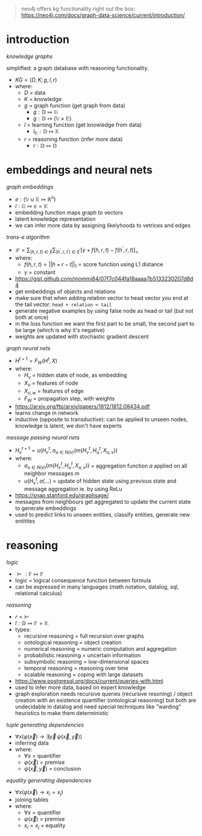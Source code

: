 > neo4j offers kg functionality right out the box: https://neo4j.com/docs/graph-data-science/current/introduction/

# introduction

*knowledge graphs*

simplified: a graph database with reasoning functionality.

- $KG = (D, K; g, l, r)$
- where:
	- $D$ = data
	- $K$ = knowledge
	- $g$ = graph function (get graph from data)
		- $g: \mathbb D \mapsto \mathbb G$
		- $g: \mathbb D \mapsto (\mathbb V \times \mathbb E)$
	- $l$ = learning function (get knowledge from data)
		- $l_{\mathbb K}: \mathbb D \mapsto \mathbb K$
	- $r$ = reasoning function (infer more data)
		- $r: \mathbb D \mapsto \mathbb D$

# embeddings and neural nets

*graph embeddings*

- $e: (\mathbb V \cup \mathbb E \mapsto \mathbb{R}^n)$
- $l: \mathbb G \mapsto \mathbb e = \mathbb K$
- embedding function maps graph to vectors
- latent knowledge representation
- we can infer more data by assigning likelyhoods to vetrices and edges

*trans-e algorithm*

- $\mathcal{L}=\sum_{(h,r,t)\in E}\sum_{(h^{\prime},r,t^{\prime})\in E^{\prime}}[\gamma+f(h,r,t)-f(h^{\prime},r,t)]_{+}$
- where:
	- $f(h, r, t) = ||h + r - t||_1$ = score function using L1 distance
	- $\gamma$ = constant
- https://gist.github.com/mommi84/07f7c044fa18aaaa7b5133230207d8d4
- get embeddings of objects and relations
- make sure that when adding relation vector to head vector you end at the tail vector: `head + relation ≈ tail`
- generate negative examples by using false node as head or tail (but not both at once)
- in the loss function we want the first part to be small, the second part to be large (which is why it's negative)
- weights are updated with stochastic gradient descent

*graph neural nets*

- $H^{t+1} = F_W(H^t, X)$
- where:
	- $H_v$ = hidden state of node, as embedding
	- $X_v$ = features of node
	- $X_{v,w}$ = features of edge
	- $F_W$ = propagation step, with weights
- https://arxiv.org/ftp/arxiv/papers/1812/1812.08434.pdf
- learns change in network
- inductive (opposite to transductive): can be applied to unseen nodes, knowledge is latent, we don't have experts

*message passing neural nets*

- $H_v^{t+1}=u(H_v^t,a_{u\in N(v)}(m(H_v^t,H_u^t,X_{u,v}))$
- where:
	- $a_{u\in N(v)}(m(H_v^t,H_u^t,X_{u,v}))$ = aggregation function $a$ applied on all neighbor messages $m$
	- $u(H_v^t,a(\ldots)$ = update of hidden state using previous state and message aggregation ie. by using ReLu
- https://snap.stanford.edu/graphsage/
- messages from neighbours get aggregated to update the current state to generate embeddings
- used to predict links to unseen entities, classify entities, generate new entitites

# reasoning

*logic*

- $\models:\mathbb{F}\mapsto\mathbb{F}$
- logic = logical consequence function between formula
- can be expressed in many languages (math notation, datalog, sql, relational calculus)

*reasoning*

- $r = \models$
- $l: \mathbb D \mapsto \mathbb F = \mathbb K$
- types:
	- recursive reasoning = full recursion over graphs
	- ontological reasoning = object creation
	- numerical reasoning = numeric computation and aggregation
	- probabilistic reasoning = uncertain information
	- subsymbolic reasoning = low-dimensional spaces
	- temporal reasoning = reasoning over time
	- scalable reasoning = coping with large datasets
- https://www.postgresql.org/docs/current/queries-with.html
- used to infer more data, based on expert knowledge
- graph exploration needs recursive queries (recursive resoning) / object creation with an existence quantifier (ontological reasoning) but both are undecidable in datalog and need special techniques like "warding" heuristics to make them deterministic

*tuple generating dependencies*

- $\forall x\left(\varphi(\vec{x})\to\exists\vec{y}\,\psi(\vec{x},\vec{y})\right)$
- inferring data
- where:
	- $\forall x$ = quantifier
	- $\varphi(\vec{x})$ = premise
	- $\psi(\vec{x},\vec{y})$ = conclusion

*equality generating dependencies*

- $\forall x\left(\varphi(\vec{x})\to x_i=x_j\right)$
- joining tables
- where:
	- $\forall x$ = quantifier
	- $\varphi(\vec{x})$ = premise
	- $x_i=x_j$ = equality
